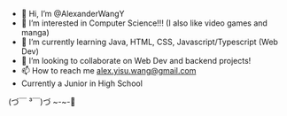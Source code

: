 - 👋 Hi, I’m @AlexanderWangY
- 👀 I’m interested in Computer Science!!! (I also like video games and manga)
- 🌱 I’m currently learning Java, HTML, CSS, Javascript/Typescript (Web Dev)
- 💞️ I’m looking to collaborate on Web Dev and backend projects! 
- 📫 How to reach me alex.yisu.wang@gmail.com
- Currently a Junior in High School

(づ￣ ³￣)づ ~-~-💖

